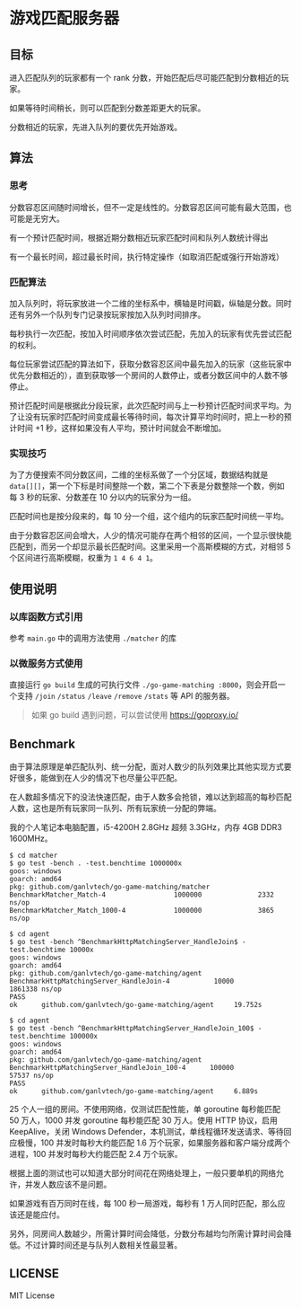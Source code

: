 # 游戏匹配服务器

## 目标

进入匹配队列的玩家都有一个 rank 分数，开始匹配后尽可能匹配到分数相近的玩家。

如果等待时间稍长，则可以匹配到分数差距更大的玩家。

分数相近的玩家，先进入队列的要优先开始游戏。

## 算法

### 思考

分数容忍区间随时间增长，但不一定是线性的。分数容忍区间可能有最大范围，也可能是无穷大。

有一个预计匹配时间，根据近期分数相近玩家匹配时间和队列人数统计得出

有一个最长时间，超过最长时间，执行特定操作（如取消匹配或强行开始游戏）

### 匹配算法

加入队列时，将玩家放进一个二维的坐标系中，横轴是时间戳，纵轴是分数。同时还有另外一个队列专门记录按玩家按加入队列时间排序。

每秒执行一次匹配，按加入时间顺序依次尝试匹配，先加入的玩家有优先尝试匹配的权利。

每位玩家尝试匹配的算法如下，获取分数容忍区间中最先加入的玩家（这些玩家中优先分数相近的），直到获取够一个房间的人数停止，或者分数区间中的人数不够停止。

预计匹配时间是根据此分段玩家，此次匹配时间与上一秒预计匹配时间求平均。为了让没有玩家时匹配时间变成最长等待时间，每次计算平均时间时，把上一秒的预计时间 +1 秒，这样如果没有人平均，预计时间就会不断增加。

### 实现技巧

为了方便搜索不同分数区间，二维的坐标系做了一个分区域，数据结构就是 `data[][]`，第一个下标是时间整除一个数，第二个下表是分数整除一个数，例如每 3 秒的玩家、分数差在 10 分以内的玩家分为一组。

匹配时间也是按分段来的，每 10 分一个组，这个组内的玩家匹配时间统一平均。

由于分数容忍区间会增大，人少的情况可能存在两个相邻的区间，一个显示很快能匹配到，而另一个却显示最长匹配时间。这里采用一个高斯模糊的方式，对相邻 5 个区间进行高斯模糊，权重为 `1 4 6 4 1`。

## 使用说明

### 以库函数方式引用

参考 `main.go` 中的调用方法使用 `./matcher` 的库
 
### 以微服务方式使用

直接运行 `go build` 生成的可执行文件 `./go-game-matching :8000`，则会开启一个支持 `/join` `/status` `/leave` `/remove` `/stats` 等 API 的服务器。

> 如果 go build 遇到问题，可以尝试使用 <https://goproxy.io/>

## Benchmark

由于算法原理是单匹配队列、统一分配，面对人数少的队列效果比其他实现方式要好很多，能做到在人少的情况下也尽量公平匹配。

在人数超多情况下的没法快速匹配，由于人数多会抢锁，难以达到超高的每秒匹配人数，这也是所有玩家同一队列、所有玩家统一分配的弊端。

我的个人笔记本电脑配置，i5-4200H 2.8GHz 超频 3.3GHz，内存 4GB DDR3 1600MHz。

```
$ cd matcher
$ go test -bench . -test.benchtime 1000000x
goos: windows
goarch: amd64
pkg: github.com/ganlvtech/go-game-matching/matcher
BenchmarkMatcher_Match-4                 1000000              2332 ns/op
BenchmarkMatcher_Match_1000-4            1000000              3865 ns/op
```

```
$ cd agent
$ go test -bench ^BenchmarkHttpMatchingServer_HandleJoin$ -test.benchtime 10000x
goos: windows
goarch: amd64
pkg: github.com/ganlvtech/go-game-matching/agent
BenchmarkHttpMatchingServer_HandleJoin-4           10000           1861338 ns/op
PASS
ok      github.com/ganlvtech/go-game-matching/agent     19.752s
```

```
$ cd agent
$ go test -bench ^BenchmarkHttpMatchingServer_HandleJoin_100$ -test.benchtime 100000x
goos: windows
goarch: amd64
pkg: github.com/ganlvtech/go-game-matching/agent
BenchmarkHttpMatchingServer_HandleJoin_100-4      100000             57537 ns/op
PASS
ok      github.com/ganlvtech/go-game-matching/agent     6.889s
```

25 个人一组的房间。不使用网络，仅测试匹配性能，单 goroutine 每秒能匹配 50 万人，1000 并发 goroutine 每秒能匹配 30 万人。使用 HTTP 协议，启用 KeepAlive，关闭 Windows Defender，本机测试，单线程循环发送请求、等待回应极慢，100 并发时每秒大约能匹配 1.6 万个玩家，如果服务器和客户端分成两个进程，100 并发时每秒大约能匹配 2.4 万个玩家。

根据上面的测试也可以知道大部分时间花在网络处理上，一般只要单机的网络允许，并发人数应该不是问题。

如果游戏有百万同时在线，每 100 秒一局游戏，每秒有 1 万人同时匹配，那么应该还是能应付。

另外，同房间人数越少，所需计算时间会降低，分数分布越均匀所需计算时间会降低。不过计算时间还是与队列人数相关性最显著。

## LICENSE

MIT License
